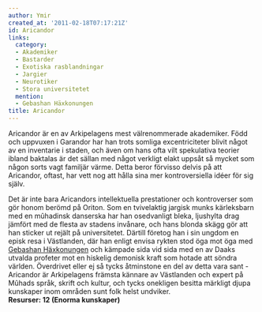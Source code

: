 ```yaml
---
author: Ymir
created_at: '2011-02-18T07:17:21Z'
id: Aricandor
links:
  category:
  - Akademiker
  - Bastarder
  - Exotiska rasblandningar
  - Jargier
  - Neurotiker
  - Stora universitetet
  mention:
  - Gebashan Häxkonungen
title: Aricandor
---
```


Aricandor är en av Arkipelagens mest välrenommerade akademiker. Född och uppvuxen i Garandor har han
trots somliga excentriciteter blivit något av en inventarie i staden, och även om hans ofta vilt
spekulativa teorier ibland baktalas är det sällan med något verkligt elakt uppsåt så mycket som
någon sorts vagt familjär värme. Detta beror förvisso delvis på att Aricandor, oftast, har vett nog
att hålla sina mer kontroversiella idéer för sig själv.

Det är inte bara Aricandors intellektuella prestationer och kontroverser som gör honom berömd på
Oriton. Som en tvivelaktig jargisk munks kärleksbarn med en mûhadinsk danserska har han osedvanligt
bleka, ljushylta drag jämfört med de flesta av stadens invånare, och hans blonda skägg gör att han
sticker ut rejält på universitetet. Därtill företog han i sin ungdom en episk resa i Västlanden, där
han enligt envisa rykten stod öga mot öga med [Gebashan Häxkonungen] och kämpade sida vid sida med
en av Daaks utvalda profeter mot en hiskelig demonisk kraft som hotade att söndra världen.
Överdrivet eller ej så tycks åtminstone en del av detta vara sant - Aricandor är Arkipelagens
främsta kännare av Västlanden och expert på Mûhads språk, skrift och kultur, och tycks onekligen
besitta märkligt djupa kunskaper inom områden sunt folk helst undviker.\
**Resurser: 12 (Enorma kunskaper)**

  [Gebashan Häxkonungen]: Gebashan_Häxkonungen